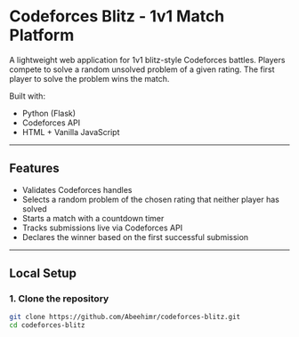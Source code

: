 # Codeforces Blitz - 1v1 Match Platform

A lightweight web application for 1v1 blitz-style Codeforces battles. Players compete to solve a random unsolved problem of a given rating. The first player to solve the problem wins the match.

Built with:
- Python (Flask)
- Codeforces API
- HTML + Vanilla JavaScript

---

## Features

- Validates Codeforces handles
- Selects a random problem of the chosen rating that neither player has solved
- Starts a match with a countdown timer
- Tracks submissions live via Codeforces API
- Declares the winner based on the first successful submission

---

## Local Setup

### 1. Clone the repository

```bash
git clone https://github.com/Abeehimr/codeforces-blitz.git
cd codeforces-blitz
